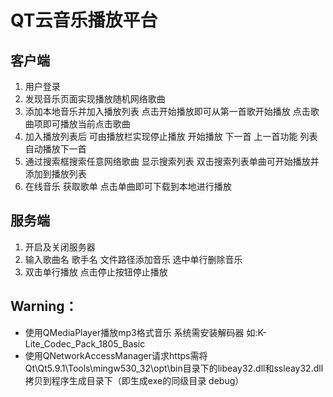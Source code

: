 # QT云音乐播放平台

## 客户端

1. 用户登录
2. 发现音乐页面实现播放随机网络歌曲
3. 添加本地音乐并加入播放列表 点击开始播放即可从第一首歌开始播放 点击歌曲项即可播放当前点击歌曲 
4. 加入播放列表后 可由播放栏实现停止播放 开始播放 下一首 上一首功能 列表自动播放下一首
5. 通过搜索框搜索任意网络歌曲 显示搜索列表 双击搜索列表单曲可开始播放并添加到播放列表
6. 在线音乐 获取歌单 点击单曲即可下载到本地进行播放

## 服务端

1. 开启及关闭服务器
2. 输入歌曲名 歌手名 文件路径添加音乐 选中单行删除音乐
3. 双击单行播放 点击停止按钮停止播放

## Warning：

- 使用QMediaPlayer播放mp3格式音乐 系统需安装解码器 如:K-Lite_Codec_Pack_1805_Basic
- 使用QNetworkAccessManager请求https需将Qt\Qt5.9.1\Tools\mingw530_32\opt\bin目录下的libeay32.dll和ssleay32.dll拷贝到程序生成目录下（即生成exe的同级目录 debug）